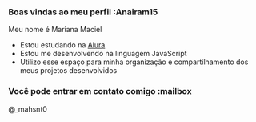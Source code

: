 ### Boas vindas ao meu perfil :Anairam15

Meu nome é Mariana Maciel

- Estou estudando na [Alura](https://www.alura.com.br)
- Estou me desenvolvendo na linguagem JavaScript
- Utilizo esse espaço para minha organização e compartilhamento dos meus projetos desenvolvidos

### Você pode entrar em contato comigo :mailbox
@_mahsnt0

